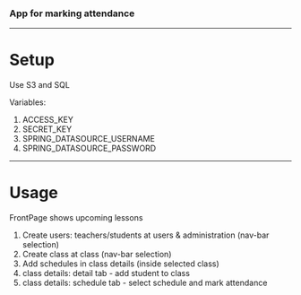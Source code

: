 ### App for marking attendance

---

# Setup
Use S3 and SQL

Variables:
1. ACCESS_KEY
2. SECRET_KEY
3. SPRING_DATASOURCE_USERNAME
4. SPRING_DATASOURCE_PASSWORD
---

# Usage

FrontPage shows upcoming lessons

1. Create users: teachers/students at users & administration (nav-bar selection)
2. Create class at class (nav-bar selection)
3. Add schedules in class details (inside selected class)
4. class details: detail tab - add student to class
5. class details: schedule tab - select schedule and mark attendance

